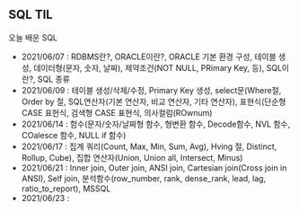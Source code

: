 ## SQL TIL
오늘 배운 SQL

- 2021/06/07 : RDBMS란?, ORACLE이란?, ORACLE 기본 환경 구성, 테이블 생성, 데이터형(문자, 숫자, 날짜), 제약조건(NOT NULL, PRimary Key, 등), SQL이란?, SQL 종류
- 2021/06/09 : 테이블 생성/삭제/수정, Primary Key 생성, select문(Where절, Order by 절, SQL연산자(기본 연산자, 비교 연산자, 기타 연산자), 표현식(단순형 CASE 표현식, 검색형 CASE 표현식, 의사컬럼(ROwnum)
- 2021/06/14 : 함수(문자/숫자/날짜형 함수, 형변환 함수, Decode함수, NVL 함수, COalesce 함수, NULL if 함수) 
- 2021/06/17 : 집계 쿼리(Count, Max, Min, Sum, Avg), Hving 절, Distinct, Rollup, Cube), 집합 연산자(Union, Union all, Intersect, Minus)
- 2021/06/21 : Inner join, Outer join, ANSI join, Cartesian join(Cross join in ANSI), Self join, 분석함수(row_number, rank, dense_rank, lead, lag, ratio_to_report), MSSQL
- 2021/06/23 : 

